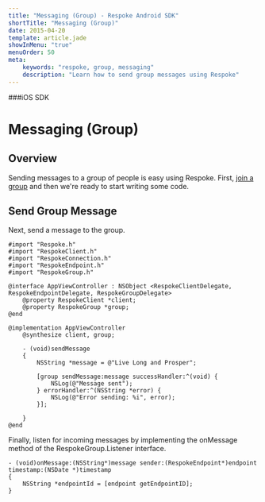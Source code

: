 ```yaml
---
title: "Messaging (Group) - Respoke Android SDK"
shortTitle: "Messaging (Group)"
date: 2015-04-20
template: article.jade
showInMenu: "true"
menuOrder: 50
meta:
    keywords: "respoke, group, messaging"
    description: "Learn how to send group messages using Respoke"
---
```


###iOS SDK
# Messaging (Group)

## Overview

Sending messages to a group of people is easy using Respoke. First, [join a group](/client/ios/guide/group-discovery.html) and then we're ready to start writing some code.

## Send Group Message

Next, send a message to the group.
    
    #import "Respoke.h"
    #import "RespokeClient.h"
    #import "RespokeConnection.h"
    #import "RespokeEndpoint.h"
    #import "RespokeGroup.h"
    
    @interface AppViewController : NSObject <RespokeClientDelegate, RespokeEndpointDelegate, RespokeGroupDelegate>
        @property RespokeClient *client;
        @property RespokeGroup *group;
    @end
    
    @implementation AppViewController
        @synthesize client, group;
        
        - (void)sendMessage
        {
            NSString *message = @"Live Long and Prosper";
        
            [group sendMessage:message successHandler:^(void) {
                NSLog(@"Message sent");
            } errorHandler:^(NSString *error) {
                NSLog(@"Error sending: %i", error);
            }];
        
        }
    @end
    
Finally, listen for incoming messages by implementing the onMessage method of the RespokeGroup.Listener interface.

    - (void)onMessage:(NSString*)message sender:(RespokeEndpoint*)endpoint timestamp:(NSDate *)timestamp
    {
        NSString *endpointId = [endpoint getEndpointID];
    }